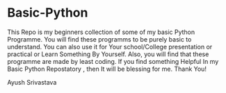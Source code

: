 # Basic-Python
This Repo is my beginners collection of some of my basic Python Programme.
You will find these programms to be purely basic to understand.
You can also use it for Your school/College presentation or practical or Learn Something By Yourself.
Also, you will find that these programme are made by least coding. 
If you find something Helpful In my Basic Python Repostatory , then It will be blessing for me.
Thank You!

Ayush Srivastava
